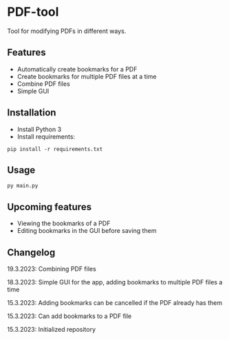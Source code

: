 # PDF-tool
Tool for modifying PDFs in different ways.

## Features
- Automatically create bookmarks for a PDF
- Create bookmarks for multiple PDF files at a time
- Combine PDF files
- Simple GUI

## Installation
- Install Python 3
- Install requirements:
```
pip install -r requirements.txt
```

## Usage
```
py main.py
```

## Upcoming features
- Viewing the bookmarks of a PDF
- Editing bookmarks in the GUI before saving them

## Changelog
19.3.2023: Combining PDF files

18.3.2023: Simple GUI for the app, adding bookmarks to multiple PDF files a time

15.3.2023: Adding bookmarks can be cancelled if the PDF already has them

15.3.2023: Can add bookmarks to a PDF file

15.3.2023: Initialized repository
